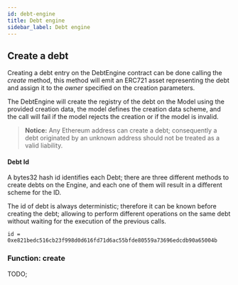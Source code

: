 ```yaml
---
id: debt-engine
title: Debt engine
sidebar_label: Debt engine
---
```


## Create a debt

Creating a debt entry on the DebtEngine contract can be done calling the *create* method, this method will emit an ERC721 asset representing the debt and assign it to the *owner* specified on the creation parameters.

The DebtEngine will create the registry of the debt on the Model using the provided creation data, the model defines the creation data scheme, and the call will fail if the model rejects the creation or if the model is invalid.

> **Notice:** Any Ethereum address can create a debt; consequently a debt originated by an unknown address should not be treated as a valid liability.

#### Debt Id

A bytes32 hash id identifies each Debt; there are three different methods to create debts on the Engine, and each one of them will result in a different scheme for the ID.

The id of debt is always deterministic; therefore it can be known before creating the debt; allowing to perform different operations on the same debt without waiting for the execution of the previous calls.

~~~
id = 0xe821bedc516cb23f998d0d616fd71d6ac55bfde80559a73696edcdb90a65004b
~~~

### Function: create


TODO;